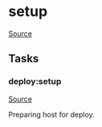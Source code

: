 <!-- DO NOT EDIT THIS FILE! -->
<!-- Instead edit recipe/deploy/setup.php -->
<!-- Then run bin/docgen -->

# setup

[Source](/recipe/deploy/setup.php)





## Tasks

### deploy:setup
[Source](https://github.com/deployphp/deployer/blob/master/recipe/deploy/setup.php#L7)

Preparing host for deploy.





